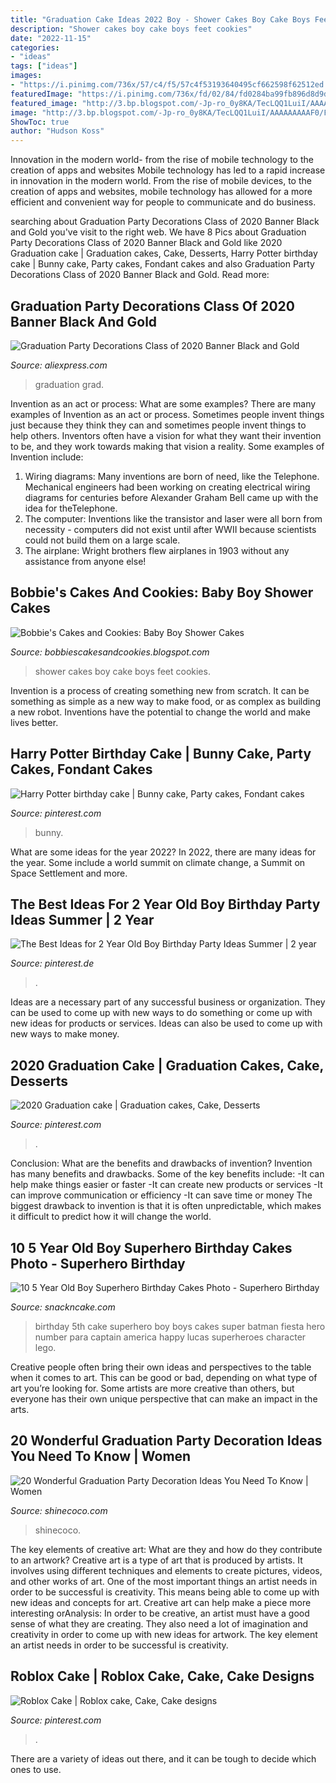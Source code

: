 ```yaml
---
title: "Graduation Cake Ideas 2022 Boy - Shower Cakes Boy Cake Boys Feet Cookies"
description: "Shower cakes boy cake boys feet cookies"
date: "2022-11-15"
categories:
- "ideas"
tags: ["ideas"]
images:
- "https://i.pinimg.com/736x/57/c4/f5/57c4f53193640495cf662598f62512ed.jpg"
featuredImage: "https://i.pinimg.com/736x/fd/02/84/fd0284ba99fb896d8d9d39faaace5976.jpg"
featured_image: "http://3.bp.blogspot.com/-Jp-ro_0y8KA/TecLQQ1LuiI/AAAAAAAAAF0/FtgYjnR-rYM/s1600/boy7.jpg"
image: "http://3.bp.blogspot.com/-Jp-ro_0y8KA/TecLQQ1LuiI/AAAAAAAAAF0/FtgYjnR-rYM/s1600/boy7.jpg"
ShowToc: true
author: "Hudson Koss"
---
```



Innovation in the modern world- from the rise of mobile technology to the creation of apps and websites
Mobile technology has led to a rapid increase in innovation in the modern world. From the rise of mobile devices, to the creation of apps and websites, mobile technology has allowed for a more efficient and convenient way for people to communicate and do business.

	

		
searching about Graduation Party Decorations Class of 2020 Banner Black and Gold you've visit to the right web. We have 8 Pics about Graduation Party Decorations Class of 2020 Banner Black and Gold like 2020 Graduation cake | Graduation cakes, Cake, Desserts, Harry Potter birthday cake | Bunny cake, Party cakes, Fondant cakes and also Graduation Party Decorations Class of 2020 Banner Black and Gold. Read more:
		
    
## Graduation Party Decorations Class Of 2020 Banner Black And Gold

<img loading=lazy src="https://ae01.alicdn.com/kf/H2ca57ebab7e04b48be4fa629e7130cab4.jpg" onerror="this.onerror=null;this.src='https://tse3.mm.bing.net/th?id=OIP.DSWi_-Kh151jWKtOqto_UwHaHa&amp;pid=15.1';" alt="Graduation Party Decorations Class of 2020 Banner Black and Gold">

_Source: aliexpress.com_

>graduation grad. 

	

Invention as an act or process: What are some examples?
There are many examples of Invention as an act or process. Sometimes people invent things just because they think they can and sometimes people invent things to help others. Inventors often have a vision for what they want their invention to be, and they work towards making that vision a reality. Some examples of Invention include: 
1) Wiring diagrams: Many inventions are born of need, like the Telephone. Mechanical engineers had been working on creating electrical wiring diagrams for centuries before Alexander Graham Bell came up with the idea for theTelephone.
2) The computer: Inventions like the transistor and laser were all born from necessity - computers did not exist until after WWII because scientists could not build them on a large scale.
3) The airplane: Wright brothers flew airplanes in 1903 without any assistance from anyone else!

    
## Bobbie&#039;s Cakes And Cookies: Baby Boy Shower Cakes

<img loading=lazy src="http://3.bp.blogspot.com/-Jp-ro_0y8KA/TecLQQ1LuiI/AAAAAAAAAF0/FtgYjnR-rYM/s1600/boy7.jpg" onerror="this.onerror=null;this.src='https://tse3.mm.bing.net/th?id=OIP.BnBDOpWu1axL8ylW9K0K9wHaKZ&amp;pid=15.1';" alt="Bobbie&#039;s Cakes and Cookies: Baby Boy Shower Cakes">

_Source: bobbiescakesandcookies.blogspot.com_

>shower cakes boy cake boys feet cookies. 

	

Invention is a process of creating something new from scratch. It can be something as simple as a new way to make food, or as complex as building a new robot. Inventions have the potential to change the world and make lives better.

    
## Harry Potter Birthday Cake | Bunny Cake, Party Cakes, Fondant Cakes

<img loading=lazy src="https://i.pinimg.com/originals/97/94/e9/9794e9888e369d3b11aaea9907efb3b0.jpg" onerror="this.onerror=null;this.src='https://tse2.mm.bing.net/th?id=OIP.DXBxkMiWNhOVgBRbrbaIugHaJ4&amp;pid=15.1';" alt="Harry Potter birthday cake | Bunny cake, Party cakes, Fondant cakes">

_Source: pinterest.com_

>bunny. 

	

What are some ideas for the year 2022?
In 2022, there are many ideas for the year. Some include a world summit on climate change, a Summit on Space Settlement and more.

    
## The Best Ideas For 2 Year Old Boy Birthday Party Ideas Summer | 2 Year

<img loading=lazy src="https://i.pinimg.com/736x/57/c4/f5/57c4f53193640495cf662598f62512ed.jpg" onerror="this.onerror=null;this.src='https://tse4.mm.bing.net/th?id=OIP.wEVHPIjVN4bZo8HmFJ-fVQHaO0&amp;pid=15.1';" alt="The Best Ideas for 2 Year Old Boy Birthday Party Ideas Summer | 2 year">

_Source: pinterest.de_

>. 

	

Ideas are a necessary part of any successful business or organization. They can be used to come up with new ways to do something or come up with new ideas for products or services. Ideas can also be used to come up with new ways to make money.

    
## 2020 Graduation Cake | Graduation Cakes, Cake, Desserts

<img loading=lazy src="https://i.pinimg.com/736x/51/04/b3/5104b3ea698a42633bb7823aade4df83.jpg" onerror="this.onerror=null;this.src='https://tse4.mm.bing.net/th?id=OIP.wQ2xkyf2W9Dl_jpeoEA5XAHaJ4&amp;pid=15.1';" alt="2020 Graduation cake | Graduation cakes, Cake, Desserts">

_Source: pinterest.com_

>. 

	

Conclusion: What are the benefits and drawbacks of invention?
Invention has many benefits and drawbacks. Some of the key benefits include: 
-It can help make things easier or faster 
-It can create new products or services 
-It can improve communication or efficiency 
-It can save time or money 
The biggest drawback to invention is that it is often unpredictable, which makes it difficult to predict how it will change the world.

    
## 10 5 Year Old Boy Superhero Birthday Cakes Photo - Superhero Birthday

<img loading=lazy src="https://www.snackncake.com/postpic/2015/12/boys-5th-birthday-cake-ideas_831205.JPG" onerror="this.onerror=null;this.src='https://tse2.mm.bing.net/th?id=OIP.099a7vkcsssBOpyCwb2_lwCoEs&amp;pid=15.1';" alt="10 5 Year Old Boy Superhero Birthday Cakes Photo - Superhero Birthday">

_Source: snackncake.com_

>birthday 5th cake superhero boy boys cakes super batman fiesta hero number para captain america happy lucas superheroes character lego. 

	

Creative people often bring their own ideas and perspectives to the table when it comes to art. This can be good or bad, depending on what type of art you’re looking for. Some artists are more creative than others, but everyone has their own unique perspective that can make an impact in the arts.

    
## 20 Wonderful Graduation Party Decoration Ideas You Need To Know | Women

<img loading=lazy src="https://shinecoco.com/wp-content/uploads/2020/05/etsy.com_-2.jpg" onerror="this.onerror=null;this.src='https://tse2.mm.bing.net/th?id=OIP.DHLbsWeYX3sQVZd0mDavQQHaHa&amp;pid=15.1';" alt="20 Wonderful Graduation Party Decoration Ideas You Need To Know | Women">

_Source: shinecoco.com_

>shinecoco. 

	

The key elements of creative art: What are they and how do they contribute to an artwork?
Creative art is a type of art that is produced by artists. It involves using different techniques and elements to create pictures, videos, and other works of art. One of the most important things an artist needs in order to be successful is creativity. This means being able to come up with new ideas and concepts for art. Creative art can help make a piece more interesting orAnalysis: In order to be creative, an artist must have a good sense of what they are creating. They also need a lot of imagination and creativity in order to come up with new ideas for artwork. The key element an artist needs in order to be successful is creativity.

    
## Roblox Cake | Roblox Cake, Cake, Cake Designs

<img loading=lazy src="https://i.pinimg.com/736x/fd/02/84/fd0284ba99fb896d8d9d39faaace5976.jpg" onerror="this.onerror=null;this.src='https://tse3.mm.bing.net/th?id=OIP.XNA5fkrvUTVySlFg-uqJ9QHaMx&amp;pid=15.1';" alt="Roblox Cake | Roblox cake, Cake, Cake designs">

_Source: pinterest.com_

>. 

	

There are a variety of ideas out there, and it can be tough to decide which ones to use.

